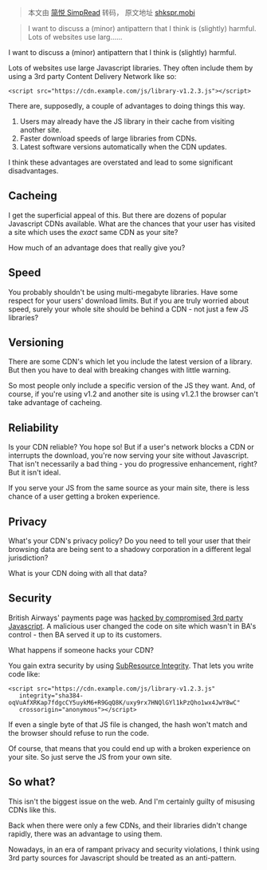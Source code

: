 > 本文由 [简悦 SimpRead](http://ksria.com/simpread/) 转码， 原文地址 [shkspr.mobi](https://shkspr.mobi/blog/2020/10/please-stop-using-cdns-for-external-javascript-libraries/)

> I want to discuss a (minor) antipattern that I think is (slightly) harmful. Lots of websites use larg......

I want to discuss a (minor) antipattern that I think is (slightly) harmful.

Lots of websites use large Javascript libraries. They often include them by using a 3rd party Content Delivery Network like so:

```
<script src="https://cdn.example.com/js/library-v1.2.3.js"></script>
```

There are, supposedly, a couple of advantages to doing things this way.

1.  Users may already have the JS library in their cache from visiting another site.
2.  Faster download speeds of large libraries from CDNs.
3.  Latest software versions automatically when the CDN updates.

I think these advantages are overstated and lead to some significant disadvantages.

Cacheing
--------

I get the superficial appeal of this. But there are dozens of popular Javascript CDNs available. What are the chances that your user has visited a site which uses the _exact_ same CDN as your site?

How much of an advantage does that really give you?

Speed
-----

You probably shouldn't be using multi-megabyte libraries. Have some respect for your users' download limits. But if you are truly worried about speed, surely your whole site should be behind a CDN - not just a few JS libraries?

Versioning
----------

There are some CDN's which let you include the latest version of a library. But then you have to deal with breaking changes with little warning.

So most people only include a specific version of the JS they want. And, of course, if you're using v1.2 and another site is using v1.2.1 the browser can't take advantage of cacheing.

Reliability
-----------

Is your CDN reliable? You hope so! But if a user's network blocks a CDN or interrupts the download, you're now serving your site without Javascript. That isn't necessarily a bad thing - you do progressive enhancement, right? But it isn't ideal.

If you serve your JS from the same source as your main site, there is less chance of a user getting a broken experience.

Privacy
-------

What's your CDN's privacy policy? Do you need to tell your user that their browsing data are being sent to a shadowy corporation in a different legal jurisdiction?

What is your CDN doing with all that data?

Security
--------

British Airways' payments page was [hacked by compromised 3rd party Javascript](https://www.riskiq.com/blog/labs/magecart-british-airways-breach/). A malicious user changed the code on site which wasn't in BA's control - then BA served it up to its customers.

What happens if someone hacks your CDN?

You gain extra security by using [SubResource Integrity](https://developer.mozilla.org/en-US/docs/Web/Security/Subresource_Integrity). That lets you write code like:

```
<script src="https://cdn.example.com/js/library-v1.2.3.js"
   integrity="sha384-oqVuAfXRKap7fdgcCY5uykM6+R9GqQ8K/uxy9rx7HNQlGYl1kPzQho1wx4JwY8wC"
   crossorigin="anonymous"></script>
```

If even a single byte of that JS file is changed, the hash won't match and the browser should refuse to run the code.

Of course, that means that you could end up with a broken experience on your site. So just serve the JS from your own site.

So what?
--------

This isn't the biggest issue on the web. And I'm certainly guilty of misusing CDNs like this.

Back when there were only a few CDNs, and their libraries didn't change rapidly, there was an advantage to using them.

Nowadays, in an era of rampant privacy and security violations, I think using 3rd party sources for Javascript should be treated as an anti-pattern.